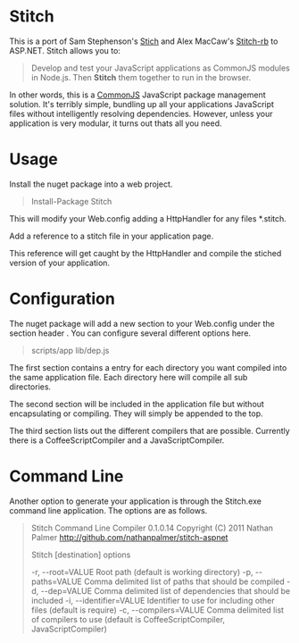# Stitch

This is a port of Sam Stephenson's [Stich](https://github.com/sstephenson/stitch) and Alex MacCaw's [Stitch-rb](https://github.com/maccman/stitch-rb) to ASP.NET. Stitch allows you to:

> Develop and test your JavaScript applications as CommonJS modules in Node.js. Then __Stitch__ them together to run in the browser.

In other words, this is a [CommonJS](http://dailyjs.com/2010/10/18/modules/) JavaScript package management solution. It's terribly simple, bundling up all your applications JavaScript files without intelligently resolving dependencies. However, unless your application is very modular, it turns out thats all you need.

# Usage

Install the nuget package into a web project.

> Install-Package Stitch

This will modify your Web.config adding a HttpHandler for any files *.stitch.

Add a reference to a stitch file in your application page.

> <script type="text/javascript" src="application.stitch"></script>

This reference will get caught by the HttpHandler and compile the stiched version of your application.

# Configuration

The nuget package will add a new section to your Web.config under the section header <stitch>. You can configure several different options here.

>  <stitch>
>    <paths>
>      <path>scripts/app</path>
>    </paths>
>
>    <dependencies>
>      <file>lib/dep.js</file>
>    </dependencies>
>
>    <compilers>
>      <compiler type="Stitch.Compilers.CoffeeScriptCompiler, Stitch.Core"/>
>      <compiler type="Stitch.Compilers.JavaScriptCompiler, Stitch.Core"/>
>    </compilers>
>  </stitch>

The first section <paths> contains a entry for each directory you want compiled into the same application file. Each directory here will compile all sub directories.

The second section <dependencies> will be included in the application file but without encapsulating or compiling. They will simply be appended to the top.

The third section <compilers> lists out the different compilers that are possible. Currently there is a CoffeeScriptCompiler and a JavaScriptCompiler. 

# Command Line

Another option to generate your application is through the Stitch.exe command line application. The options are as follows.

> Stitch Command Line Compiler 0.1.0.14
> Copyright (C) 2011 Nathan Palmer
> http://github.com/nathanpalmer/stitch-aspnet
> 
> Stitch [destination] options
> 
>   -r, --root=VALUE           Root path (default is working directory)
>   -p, --paths=VALUE          Comma delimited list of paths that should be compiled
>   -d, --dep=VALUE            Comma delimited list of dependencies that should be included
>   -i, --identifier=VALUE     Identifier to use for including other files (default is require)
>   -c, --compilers=VALUE      Comma delimited list of compilers to use (default is CoffeeScriptCompiler, JavaScriptCompiler)

